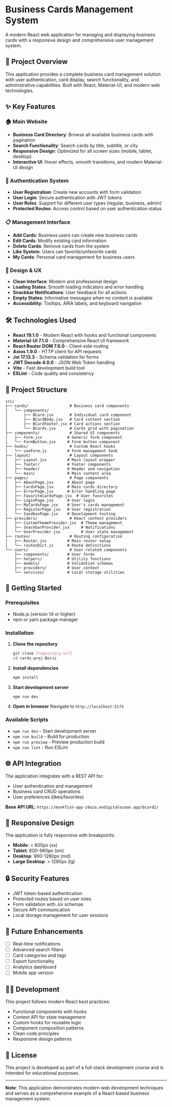 # Business Cards Management System 

A modern React web application for managing and displaying business cards with a responsive design and comprehensive user management system.

## 🚀 Project Overview

This application provides a complete business card management solution with user authentication, card display, search functionality, and administrative capabilities. Built with React, Material-UI, and modern web technologies.

## ✨ Key Features

### 🏠 Main Website
- **Business Card Directory**: Browse all available business cards with pagination
- **Search Functionality**: Search cards by title, subtitle, or city
- **Responsive Design**: Optimized for all screen sizes (mobile, tablet, desktop)
- **Interactive UI**: Hover effects, smooth transitions, and modern Material-UI design

### 🔐 Authentication System
- **User Registration**: Create new accounts with form validation
- **User Login**: Secure authentication with JWT tokens
- **User Roles**: Support for different user types (regular, business, admin)
- **Protected Routes**: Access control based on user authentication status

### 📋 Management Interface
- **Add Cards**: Business users can create new business cards
- **Edit Cards**: Modify existing card information
- **Delete Cards**: Remove cards from the system
- **Like System**: Users can favorite/unfavorite cards
- **My Cards**: Personal card management for business users

### 🎨 Design & UX
- **Clean Interface**: Modern and professional design
- **Loading States**: Smooth loading indicators and error handling
- **Snackbar Notifications**: User feedback for all actions
- **Empty States**: Informative messages when no content is available
- **Accessibility**: Tooltips, ARIA labels, and keyboard navigation

## 🛠️ Technologies Used

- **React 19.1.0** - Modern React with hooks and functional components
- **Material-UI 7.1.0** - Comprehensive React UI framework
- **React Router DOM 7.6.0** - Client-side routing
- **Axios 1.9.0** - HTTP client for API requests
- **Joi 17.13.3** - Schema validation for forms
- **JWT Decode 4.0.0** - JSON Web Token handling
- **Vite** - Fast development build tool
- **ESLint** - Code quality and consistency

## 📁 Project Structure

```
src/
├── cards/                  # Business card components
│   └── components/
│       ├── BCard.jsx       # Individual card component
│       ├── BCardBody.jsx   # Card content section
│       ├── BCardFooter.jsx # Card actions section
│       └── BCards.jsx      # Cards grid with pagination
├── components/             # Shared UI components
│   ├── Form.jsx           # Generic form component
│   └── FormButton.jsx     # Form button component
├── hooks/                  # Custom React hooks
│   └── useForm.js         # Form management hook
├── layout/                 # Layout components
│   ├── Layout.jsx         # Main layout wrapper
│   ├── footer/            # Footer components
│   ├── header/            # Header and navigation
│   └── main/              # Main content area
├── pages/                  # Page components
│   ├── AboutPage.jsx      # About page
│   ├── CardsPage.jsx      # Main cards directory
│   ├── ErrorPage.jsx      # Error handling page
│   ├── FavoriteCardsPage.jsx  # User favorites
│   ├── LoginPage.jsx      # User login
│   ├── MyCardsPage.jsx    # User's cards management
│   ├── RegisterPage.jsx   # User registration
│   └── SandboxPage.jsx    # Development testing
├── providers/              # React context providers
│   ├── CustomThemeProvider.jsx  # Theme management
│   ├── SnackbarProvider.jsx     # Notifications
│   └── UserProvider.jsx         # User state management
├── routes/                 # Routing configuration
│   ├── Router.jsx         # Main router setup
│   └── routesDict.js      # Route definitions
└── users/                  # User-related components
    ├── components/        # User forms
    ├── helpers/           # Utility functions
    ├── models/            # Validation schemas
    ├── providers/         # User context
    └── services/          # Local storage utilities
```

## 🚀 Getting Started

### Prerequisites
- Node.js (version 14 or higher)
- npm or yarn package manager

### Installation

1. **Clone the repository**
   ```bash
   git clone [repository-url]
   cd cards-proj-Boris
   ```

2. **Install dependencies**
   ```bash
   npm install
   ```

3. **Start development server**
   ```bash
   npm run dev
   ```

4. **Open in browser**
   Navigate to `http://localhost:5173`

### Available Scripts

- `npm run dev` - Start development server
- `npm run build` - Build for production
- `npm run preview` - Preview production build
- `npm run lint` - Run ESLint

## 🌐 API Integration

The application integrates with a REST API for:
- User authentication and management
- Business card CRUD operations
- User preferences (likes/favorites)

**Base API URL**: `https://monkfish-app-z9uza.ondigitalocean.app/bcard2/`

## 📱 Responsive Design

The application is fully responsive with breakpoints:
- **Mobile**: < 600px (xs)
- **Tablet**: 600-960px (sm)
- **Desktop**: 960-1280px (md)
- **Large Desktop**: > 1280px (lg)

## 🔒 Security Features

- JWT token-based authentication
- Protected routes based on user roles
- Form validation with Joi schemas
- Secure API communication
- Local storage management for user sessions

## 🎯 Future Enhancements

- [ ] Real-time notifications
- [ ] Advanced search filters
- [ ] Card categories and tags
- [ ] Export functionality
- [ ] Analytics dashboard
- [ ] Mobile app version

## 👨‍💻 Development

This project follows modern React best practices:
- Functional components with hooks
- Context API for state management
- Custom hooks for reusable logic
- Component composition patterns
- Clean code principles
- Responsive design patterns

## 📄 License

This project is developed as part of a full-stack development course and is intended for educational purposes.

---

**Note**: This application demonstrates modern web development techniques and serves as a comprehensive example of a React-based business management system.
